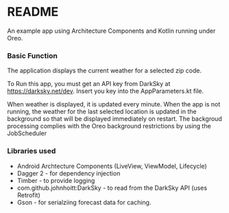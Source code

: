 # README #

An example app using Architecture Components and Kotlin running under Oreo.

### Basic Function ###

The application displays the current weather for a selected zip code.

 To Run this app, you must get an API key from DarkSky at https://darksky.net/dev. Insert you key into the AppParameters.kt file.

When weather is displayed, it is updated every minute.
When the app is not running, the weather for the last selected location is updated in the background so that will be displayed immediately on restart.
The backgroud processing complies with the Oreo background restrictions by using the JobScheduler

### Libraries used ###

* Android Archtecture Components (LiveView, ViewModel, Lifecycle)
* Dagger 2 - for dependency injection
* Timber - to provide logging
* com.github.johnhoitt:DarkSky - to read from the DarkSky API (uses Retrofit)
* Gson - for serialziing forecast data for caching.

 
